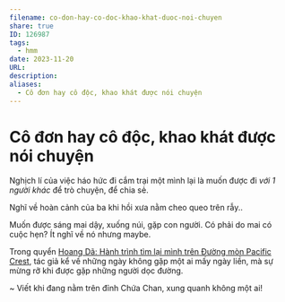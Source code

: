 ```yaml
---
filename: co-don-hay-co-doc-khao-khat-duoc-noi-chuyen
share: true
ID: 126987
tags:
  - hmm
date: 2023-11-20
URL: 
description: 
aliases:
  - Cô đơn hay cô độc, khao khát được nói chuyện
---
```

# Cô đơn hay cô độc, khao khát được nói chuyện
Nghịch lí của việc háo hức đi cắm trại một mình lại là muốn được đi *với 1 người khác* để trò chuyện, để chia sẻ. 

Nghĩ về hoàn cảnh của ba khi hồi xưa nằm cheo queo trên rẫy..

Muốn được sáng mai dậy, xuống núi, gặp con người. Có phải do mai có cuộc hẹn? Ít nghĩ về nó nhưng maybe.

Trong quyển [Hoang Dã: Hành trình tìm lại mình trên Đường mòn Pacific Crest](./hoang-da-hanh-trinh-tim-lai-minh-tren-duong-mon-pacific-crest.md), tác giả kể về những ngày không gặp một ai mấy ngày liền, mà sự mừng rỡ khi được gặp những người dọc đường.

~ Viết khi đang nằm trên đỉnh Chứa Chan, xung quanh không một ai!